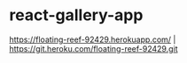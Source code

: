 # react-gallery-app

https://floating-reef-92429.herokuapp.com/ | https://git.heroku.com/floating-reef-92429.git
